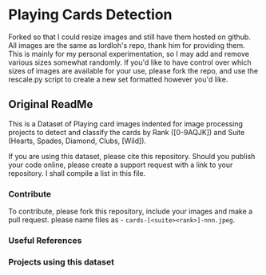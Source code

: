 Playing Cards Detection
========================

Forked so that I could resize images and still have them hosted on github. All images are the same as lordloh's repo, thank him for providing them.  
This is mainly for my personal experimentation, so I may add and remove various sizes somewhat randomly.  If you'd like to have control over which
sizes of images are available for your use, please fork the repo, and use the rescale.py script to create a new set formatted however you'd like.

## Original ReadMe

This is a Dataset of Playing card images indented for image processing projects to detect and classify the cards by Rank ([0-9AQJK]) and Suite (Hearts, Spades, Diamond, Clubs, [Wild]).

If you are using this dataset, please cite this repository. Should you publish your code online, please create a support request with a link to your repository. I shall compile a list in this file.

### Contribute

To contribute, please fork this repository, include your images and make a pull request. please name files as - `cards-[<suite><rank>]-nnn.jpeg`.

### Useful References

### Projects using this dataset
